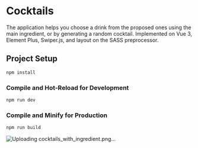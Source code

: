 # Cocktails
The application helps you choose a drink from the proposed ones using the main ingredient, or by generating a random cocktail. Implemented on Vue 3, Element Plus, Swiper.js, and layout on the SASS preprocessor.
## Project Setup

```sh
npm install
```

### Compile and Hot-Reload for Development

```sh
npm run dev
```

### Compile and Minify for Production

```sh
npm run build
```
![Uploading cocktails_with_ingredient.png…]()
